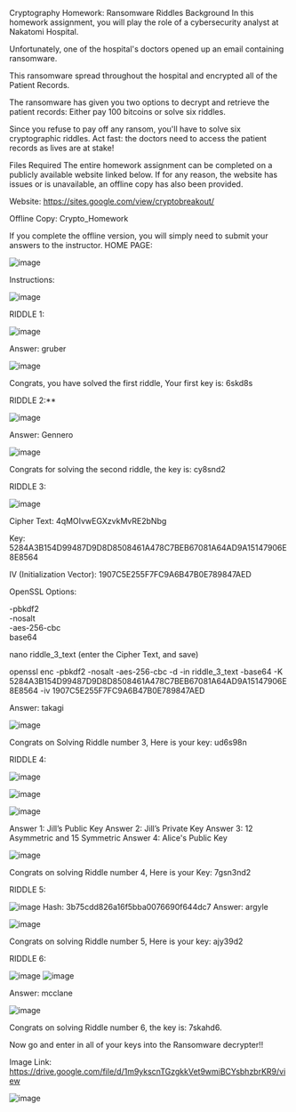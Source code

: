 Cryptography Homework: Ransomware Riddles
Background
In this homework assignment, you will play the role of a cybersecurity analyst at Nakatomi Hospital.

Unfortunately, one of the hospital's doctors opened up an email containing ransomware.

This ransomware spread throughout the hospital and encrypted all of the Patient Records.

The ransomware has given you two options to decrypt and retrieve the patient records: Either pay 100 bitcoins or solve six riddles.

Since you refuse to pay off any ransom, you'll have to solve six cryptographic riddles. Act fast: the doctors need to access the patient records as lives are at stake!

Files Required
The entire homework assignment can be completed on a publicly available website linked below. If for any reason, the website has issues or is unavailable, an offline copy has also been provided.

Website: https://sites.google.com/view/cryptobreakout/

Offline Copy: Crypto_Homework

If you complete the offline version, you will simply need to submit your answers to the instructor.
HOME PAGE:

![image](https://user-images.githubusercontent.com/93474690/146058694-20acdf75-9e9c-4946-ab26-62e8f8f500a0.png)

Instructions:

![image](https://user-images.githubusercontent.com/93474690/146058869-2c45c492-554c-4996-9562-186764d147f2.png)

RIDDLE 1:

![image](https://user-images.githubusercontent.com/93474690/146059038-126604a9-eea2-47c2-a180-b62a8920fbf1.png)

Answer: gruber

![image](https://user-images.githubusercontent.com/93474690/146059124-f690178e-a4cf-4aa4-abee-53385b7e1b34.png)

Congrats, you have solved the first riddle, Your first key is: 6skd8s

RIDDLE 2:**

![image](https://user-images.githubusercontent.com/93474690/146059241-66ae38a4-5b4b-421a-98cf-db20138654aa.png)

Answer: Gennero

![image](https://user-images.githubusercontent.com/93474690/146059348-ddda3dc3-aa06-4d4a-b7ab-d8b231a4b9e5.png)

Congrats for solving the second riddle, the key is: cy8snd2 

RIDDLE 3:

![image](https://user-images.githubusercontent.com/93474690/146059442-5871641d-0fbd-4872-b9a4-3ef0e36bfbcc.png)

Cipher Text:
4qMOIvwEGXzvkMvRE2bNbg

Key:
5284A3B154D99487D9D8D8508461A478C7BEB67081A64AD9A15147906E8E8564

IV (Initialization Vector):
1907C5E255F7FC9A6B47B0E789847AED

OpenSSL Options:

-pbkdf2   
-nosalt  
-aes-256-cbc  
base64  

nano riddle_3_text (enter the Cipher Text, and save)

openssl enc -pbkdf2 -nosalt -aes-256-cbc -d -in riddle_3_text -base64 -K 5284A3B154D99487D9D8D8508461A478C7BEB67081A64AD9A15147906E8E8564 -iv 1907C5E255F7FC9A6B47B0E789847AED

Answer: takagi

![image](https://user-images.githubusercontent.com/93474690/146059661-e8885df3-123c-4874-9348-e7b0fbf6a86a.png)

Congrats on Solving Riddle number 3, Here is your key: ud6s98n

RIDDLE 4:

![image](https://user-images.githubusercontent.com/93474690/146059782-7e286ba1-6f26-4ae8-9e93-8b638f95f211.png)

![image](https://user-images.githubusercontent.com/93474690/146059902-5ea3ead3-d0bb-4e1a-961d-5180f0164b1e.png)

![image](https://user-images.githubusercontent.com/93474690/146059949-b0505b09-a01a-4ef4-8706-9b254ab573e5.png)

Answer 1: Jill’s Public Key
Answer 2: Jill’s Private Key
Answer 3: 12 Asymmetric and 15 Symmetric
Answer 4: Alice's Public Key

![image](https://user-images.githubusercontent.com/93474690/146061340-c1e2b7c5-8e63-49ae-a477-7a9811ba4ae2.png)

Congrats on solving Riddle number 4, Here is your Key: 7gsn3nd2  

RIDDLE 5:

![image](https://user-images.githubusercontent.com/93474690/146061449-d6d1c45d-f279-4245-94ad-e1a9d80963db.png)
Hash: 3b75cdd826a16f5bba0076690f644dc7
Answer: argyle

![image](https://user-images.githubusercontent.com/93474690/146061515-fca359c1-570f-4841-9422-0c200c0335ab.png)

Congrats on solving Riddle number 5, Here is your key: ajy39d2

RIDDLE 6:

![image](https://user-images.githubusercontent.com/93474690/146061603-e55ee03f-ccdd-432f-9a35-827c6523f31d.png)
![image](https://user-images.githubusercontent.com/93474690/146061651-f5b35034-dfe8-42b6-ba57-cef4062d61d8.png)

Answer: mcclane

![image](https://user-images.githubusercontent.com/93474690/146061819-dfeec69b-630a-413d-9ef8-9c1f1b33feb1.png)

Congrats on solving Riddle number 6, the key is: 7skahd6.

Now go and enter in all of your keys into the Ransomware decrypter!!

Image Link: https://drive.google.com/file/d/1m9ykscnTGzgkkVet9wmiBCYsbhzbrKR9/view

![image](https://user-images.githubusercontent.com/93474690/146061921-36ba634c-fd2e-41a0-b341-c0da7c554568.png)


